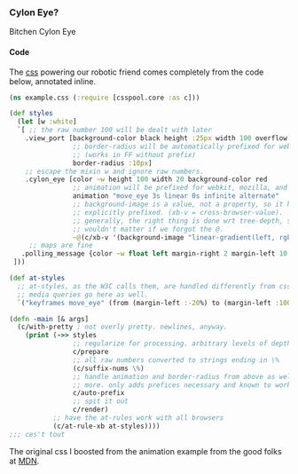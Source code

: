 ### Cylon Eye?

<div class="view_port">
    <div class="polling_message"> Bitchen Cylon Eye </div>
    <div class="cylon_eye"></div>
</div>

#### Code

The [css](stylesheets/cylon.css) powering our robotic friend comes completely
from the code below, annotated inline.

```clojure
(ns example.css (:require [csspool.core :as c]))

(def styles
  (let [w :white]
  `[ ;; the raw number 100 will be dealt with later
    .view_port [background-color black height :25px width 100 overflow hidden
                ;; border-radius will be automatically prefixed for webkit
                ;; (works in FF without prefix)
                border-radius :10px]
    ;; escape the mixin w and ignore raw numbers.
    .cylon_eye [color ~w height 100 width 20 background-color red
                ;; animation will be prefixed for webkit, mozilla, and opera
                animation "move_eye 3s linear 0s infinite alternate"
                ;; background-image is a value, not a property, so it has to be
                ;; explicitly prefixed. (xb-v = cross-browser-value).
                ;; generally, the right thing is done wrt tree-depth, so it
                ;; wouldn't matter if we forgot the @.
                ~@(c/xb-v '(background-image "linear-gradient(left, rgba(0,0,0,0.9) 25%, rgba( 0,0,0,0.1 ) 50%, rgba( 0,0,0,0.9 ) 75%)"))]
     ;; maps are fine
   .polling_message {color ~w float left margin-right 2 margin-left 10 margin-top :3px}
 ]))

(def at-styles
  ;; at-styles, as the W3C calls them, are handled differently from css.
  ;; media queries go here as well.
  `("keyframes move_eye" (from (margin-left :-20%) to (margin-left :100%))))

(defn -main [& args]
  (c/with-pretty ; not overly pretty. newlines, anyway.
    (print (->> styles
                ;; regularize for processing. arbitrary levels of depth are flattened.
                c/prepare
                ;; all raw numbers converted to strings ending in \%
                (c/suffix-nums \%)
                ;; handle animation and border-radius from above as well as many
                ;; more. only adds prefices necessary and known to work. (well ...)
                c/auto-prefix
                ;; spit it out
                c/render)
           ;; have the at-rules work with all browsers
           (c/at-rule-xb at-styles))))
;;; ces't tout
```
The original css I boosted from the animation example from the good folks at
[MDN](https://developer.mozilla.org/en-US/docs/Web/CSS/animation).
